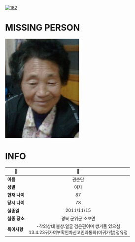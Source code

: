 [![182](https://img.shields.io/badge/%EC%8B%A4%EC%A2%85%EC%8B%A0%EA%B3%A0%EB%8A%94%20%EA%B5%AD%EB%B2%88%EC%97%86%EC%9D%B4-182-blue)](http://safe182.go.kr/index.do)

# MISSING PERSON

<img src="./missing_person.jpg">

# INFO

|🔑|💎|
|--|:--:|
|**이름**|권춘단|
|**성별**|여자|
|**현재 나이**|87|
|**당시 나이**|78|
|**실종일**|2011/11/15|
|**실종 장소**|경북 군위군 소보면 |
|**특이사항**|-착의상태 불상.얼굴 검은편이며 쌍거풀 있으심</br>13.4.23귀가여부확인차신고인과통화(미귀가함)정유정|
